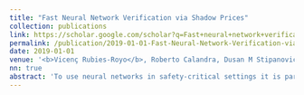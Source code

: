 ```yaml
---
title: "Fast Neural Network Verification via Shadow Prices"
collection: publications
link: https://scholar.google.com/scholar?q=Fast+neural+network+verification+via+shadow+prices
permalink: /publication/2019-01-01-Fast-Neural-Network-Verification-via-Shadow-Prices
date: 2019-01-01
venue: '<b>Vicenç Rubies-Royo</b>, Roberto Calandra, Dusan M Stipanovic and Claire Tomlin. Preprint, arXiv'
nn: true
abstract: 'To use neural networks in safety-critical settings it is paramount to provide assurances on their runtime operation. Recent work on ReLU networks has sought to verify whether inputs belonging to a bounded box can ever yield some undesirable output. Input-splitting procedures, a particular type of verification mechanism, do so by recursively partitioning the input set into smaller sets. The efficiency of these methods is largely determined by the number of splits the box must undergo before the property can be verified. In this work, we propose a new technique based on shadow prices that fully exploits the information of the problem yielding a more efficient generation of splits than the state-of-the-art. Results on the Airborne Collision Avoidance System (ACAS) benchmark verification tasks show a considerable reduction in the partitions generated which substantially reduces computation times. These results open the door to improved verification methods for a wide variety of machine learning applications including vision and control.'
---
```

<!-- Abstract: To use neural networks in safety-critical settings it is paramount to provide assurances on their runtime operation. Recent work on ReLU networks has sought to verify whether inputs belonging to a bounded box can ever yield some undesirable output. Input-splitting procedures, a particular type of verification mechanism, do so by recursively partitioning the input set into smaller sets. The efficiency of these methods is largely determined by the number of splits the box must undergo before the property can be verified. In this work, we propose a new technique based on shadow prices that fully exploits the information of the problem yielding a more efficient generation of splits than the state-of-the-art. Results on the Airborne Collision Avoidance System (ACAS) benchmark verification tasks show a considerable reduction in the partitions generated which substantially reduces computation times. These results open the door to improved verification methods for a wide variety of machine learning applications including vision and control. -->
<!-- Use [Google Scholar](https://scholar.google.com/scholar?q=A+Classification-based+Approach+for+Approximate+Reachability){:target="_blank"} for full citation
citation: '<b>Vicenç Rubies-Royo</b>, David Fridovich-Keil, Sylvia Herbert and Claire Tomlin, &quot;A Classification-based Approach for Approximate Reachability.&quot; In the proceedings of the International Conference on Robotics and Automation (ICRA), 2019.' -->